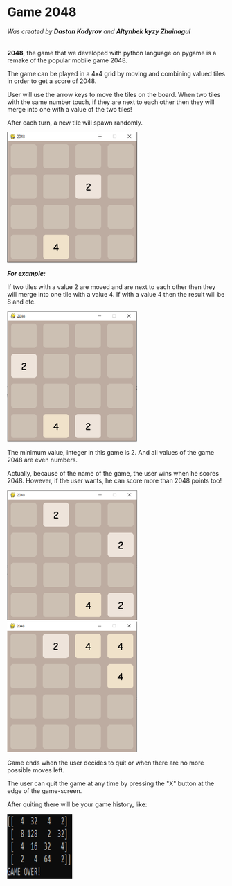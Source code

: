 # Game 2048
*Was created by <b>Dastan Kadyrov</b> and <b>Altynbek kyzy Zhainagul</b>*
<h6></h6>
<p><b>2048</b>, the game that we developed with python language on pygame is a remake of the popular mobile game 2048.</p>
<p>The game can be played in a 4x4 grid by moving and combining valued tiles in order to get a score of 2048.</p>
<p>User will use the arrow keys to move the tiles on the board. When two tiles with the same number touch, if they are next to each other then they will merge into one with a value of the two tiles!</p>
<p>After each turn, a new tile will spawn randomly.</p>
<img src="img_readme/1.png" width="300" height="300">
<p><b><i>For example:</i></b></p>
<p>If two tiles with a value 2 are moved and are next to each other then they will merge into one tile with a value 4. If with a value 4 then the result will be 8 and etc.</p>
<img src="img_readme/2.png" width="300" height="300">
<p>The minimum value, integer in this game is 2. And all values of the game 2048 are even numbers.</p>
<p>Actually, because of the name of the game, the user wins when he scores 2048. However, if the user wants, he can score more than 2048 points too!</p>
<img src="img_readme/3.png" width="300" height="300">
<img src="img_readme/4.png" width="300" height="300">
<p>Game ends when the user decides to quit or when there are no more possible moves left.</p>
<p>The user can quit the game at any time by pressing the "X" button at the edge of the game-screen.</p>
<p>After quiting there will be your game history, like:</p>
<img src="img_readme/5.png" width="150" height="150">
